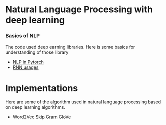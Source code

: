 # Natural Language Processing with deep learning
### Basics of NLP
The code used deep earning libraries. Here is some basics for understanding of those library
- [NLP in Pytorch](NLP_pytorch.ipynb)
- [RNN usages](char_rnn_classification_pytorch.ipynb)


# Implementations 
Here are some of the algorithm used in natural language processing based on deep learning algorithms.

- Word2Vec [Skip Gram](Skipgram%20with%20negative%20sampling.ipynb) [GloVe](GloVe%20-%20Global%20vectors%20for%20word%20representation.ipynb)


